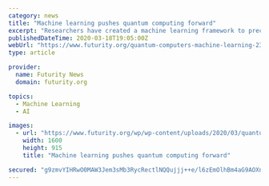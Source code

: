 ```yaml
---
category: news
title: "Machine learning pushes quantum computing forward"
excerpt: "Researchers have created a machine learning framework to precisely locate atom-sized quantum bits in silicon. It’s a crucial step for building a large-scale silicon quantum computer, the researchers report. Here, Muhammad Usman and Lloyd Hollenberg of the University of Melbourne explain their research and what it means for the future of ..."
publishedDateTime: 2020-03-18T19:05:00Z
webUrl: "https://www.futurity.org/quantum-computers-machine-learning-2309802/"
type: article

provider:
  name: Futurity News
  domain: futurity.org

topics:
  - Machine Learning
  - AI

images:
  - url: "https://www.futurity.org/wp/wp-content/uploads/2020/03/quantum-computers-machine-learning_1600.jpg"
    width: 1600
    height: 915
    title: "Machine learning pushes quantum computing forward"

secured: "g9zmvYIHRwO0MAW3Jem3sMb3RycRectlNQQujjj++e/l6zEmOlhBm4aG9AOXnn1MllWTepE4YDyxbXRerFR4in97OvMsYNA7O7SanZJaVcJpiQf0fk+Ge0nQJMCBQ8cQ6A4f14npKfgNeY9D5fsqOOjspmX0WJWQtFeB7Jj02OsAkkwYoXr5yznUNeNXAjoWheMC7VF6kb9iCvSL/sT9Hb29qan55jQHL/1aQhhI3hDW47qM7nMacxIVjHxINBSQ71DCLHACoO1i/ZipVWo3eWIWP41HXROEu3BcJRSQ8HdhWGKAvxNVp3WCW9MZdD7/;zFKp3I54ynooQnVBtXZKSg=="
---
```


